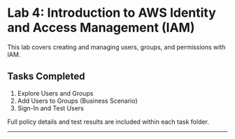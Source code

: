 # Lab 4: Introduction to AWS Identity and Access Management (IAM)

This lab covers creating and managing users, groups, and permissions with IAM.

## Tasks Completed

1. Explore Users and Groups  
2. Add Users to Groups (Business Scenario)  
3. Sign-In and Test Users  

Full policy details and test results are included within each task folder.

---
